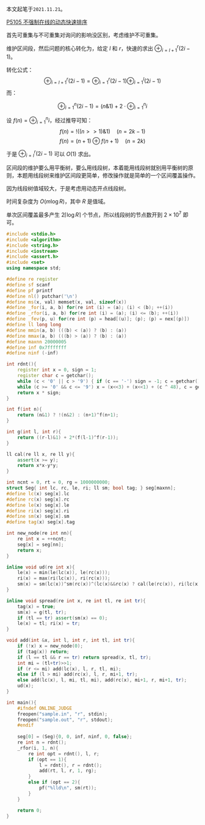 本文起笔于```2021.11.21```。

[P5105 不强制在线的动态快速排序](https://www.luogu.com.cn/problem/P5105)

首先可重集与不可重集对询问的影响没区别，考虑维护不可重集。

维护区间段，然后问题的核心转化为，给定 $l$ 和 $r$，快速的求出 $\oplus_{i=l+1}^{r} (2i-1)$。

转化公式：
$$
\oplus_{i=l+1}^{r}(2i-1)=\oplus_{i=1}^{r}(2i-1)\oplus_{i=1}^{l}(2i-1)
$$
而：

$$
\oplus_{i=1}^{n} (2i-1) = (n\&1)+2\cdot \oplus_{i=1}^{n}i
$$

设 $f(n)=\oplus_{i=1}^{n}i$，经过推导可知：
$$
f(n)=!((n>>1)\&1) \quad (n=2k-1)
$$
$$
f(n)=(n+1)\oplus f(n+1)\quad (n=2k)
$$

于是 $\oplus_{i=l}^{r} (2i-1)$ 可以 $O(1)$ 求出。

区间段的维护要么用平衡树，要么用线段树，本着能用线段树就别用平衡树的原则，本题用线段树来维护区间段更简单，修改操作就是简单的一个区间覆盖操作。

因为线段树值域较大，于是考虑用动态开点线段树。

时间复杂度为 $O(m\log R)$，其中 $R$ 是值域。

单次区间覆盖最多产生 $2\lceil\log R\rceil$ 个节点，所以线段树的节点数开到 $2\times 10^7$ 即可。


```cpp
#include <stdio.h>
#include <algorithm>
#include <string.h>
#include <iostream>
#include <assert.h>
#include <set>
using namespace std;

#define re register
#define sf scanf
#define pf printf
#define nl() putchar('\n')
#define ms(x, val) memset(x, val, sizeof(x))
#define _for(i, a, b) for(re int (i) = (a); (i) < (b); ++(i))
#define _rfor(i, a, b) for(re int (i) = (a); (i) <= (b); ++(i))
#define _fev(p, u) for(re int (p) = head[(u)]; (p); (p) = nex[(p)])
#define ll long long
#define mmin(a, b) (((b) < (a)) ? (b) : (a))
#define mmax(a, b) (((b) > (a)) ? (b) : (a))
#define maxnn 20000005
#define inf 0x7fffffff
#define ninf (-inf)

int rdnt(){
	register int x = 0, sign = 1;
	register char c = getchar();
	while (c < '0' || c > '9') { if (c == '-') sign = -1; c = getchar(); }
	while (c >= '0' && c <= '9') x = (x<<3) + (x<<1) + (c ^ 48), c = getchar();
	return x * sign;
}

int f(int n){
    return (n&1) ? !(n&2) : (n+1)^f(n+1);
}

int g(int l, int r){
    return ((r-l)&1) + 2*(f(l-1)^f(r-1));
}

ll cal(re ll x, re ll y){
    assert(x >= y);
    return x*x-y*y;
}

int ncnt = 0, rt = 0, rg = 1000000000;
struct Seg{ int lc, rc, le, ri; ll sm; bool tag; } seg[maxnn];
#define lc(x) seg[x].lc
#define rc(x) seg[x].rc
#define le(x) seg[x].le
#define ri(x) seg[x].ri
#define sm(x) seg[x].sm
#define tag(x) seg[x].tag

int new_node(re int nn){
    re int x = ++ncnt;
    seg[x] = seg[nn];
    return x;
}

inline void ud(re int x){
	le(x) = min(le(lc(x)), le(rc(x)));
	ri(x) = max(ri(lc(x)), ri(rc(x)));
	sm(x) = sm(lc(x))^sm(rc(x))^(lc(x)&&rc(x) ? cal(le(rc(x)), ri(lc(x))) : 0);
} 

inline void spread(re int x, re int tl, re int tr){
	tag(x) = true;
    sm(x) = g(tl, tr);
    if (tl == tr) assert(sm(x) == 0);
    le(x) = tl; ri(x) = tr;
}

void add(int &x, int l, int r, int tl, int tr){
    if (!x) x = new_node(0);
    if (tag(x)) return;
    if (l == tl && r == tr) return spread(x, tl, tr);
    int mi = (tl+tr)>>1;
    if (r <= mi) add(lc(x), l, r, tl, mi);
    else if (l > mi) add(rc(x), l, r, mi+1, tr);
    else add(lc(x), l, mi, tl, mi), add(rc(x), mi+1, r, mi+1, tr);
    ud(x);
}

int main(){
	#ifndef ONLINE_JUDGE
	freopen("sample.in", "r", stdin);
    freopen("sample.out", "r", stdout);
	#endif
	
    seg[0] = (Seg){0, 0, inf, ninf, 0, false};
    re int n = rdnt();
    _rfor(i, 1, n){
        re int opt = rdnt(), l, r;
        if (opt == 1){
            l = rdnt(), r = rdnt();
            add(rt, l, r, 1, rg);
        }
        else if (opt == 2){
            pf("%lld\n", sm(rt));
        }
    }

	return 0;
}



```